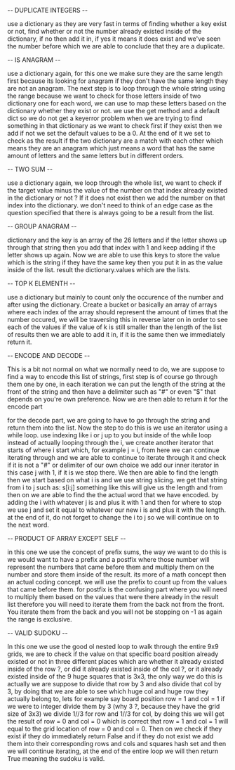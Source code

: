 -- DUPLICATE INTEGERS --

use a dictionary as they are very fast in terms of finding whether a key exist or not, find whether or not the number already existed inside of the dictionary, if no then add it in, if yes it means it does exist and we've seen the number before which we are able to conclude that they are a duplicate.

-- IS ANAGRAM --

use a dictionary again, for this one we make sure they are the same length first because its looking for anagram if they don't have the same length they are not an anagram. The next step is to loop through the whole string using the range because we want to check for those letters inside of two dictionary one for each word, we can use to map these letters based on the dictionary whether they exist or not. we use the get method and a default dict so we do not get a keyerror problem when we are trying to find something in that dictionary as we want to check first if they exist then we add if not we set the default values to be a 0. At the end of it we set to check as the result if the two dictionary are a match with each other which means they are an anagram which just means a word that has the same amount of letters and the same letters but in different orders.

-- TWO SUM -- 

use a dictionary again, we loop through the whole list, we want to check if the target value minus the value of the number on that index already existed in the dictionary or not ? If it does not exist then we add the number on that index into the dictionary. we don't need to think of an edge case as the question specified that there is always going to be a result from the list.

-- GROUP ANAGRAM --

dictionary and the key is an array of the 26 letters and if the letter shows up through that string then you add that index with 1 and keep adding if the letter shows up again. Now we are able to use this keys to store the value which is the string if they have the same key then you put it in as the value inside of the list. result the dictionary.values which are the lists.

-- TOP K ELEMENTH --

use a dictionary but mainly to count only the occurence of the number and after using the dictionary. Create a bucket or basically an array of arrays where each index of the array should represent the amount of times that the number occured, we will be traversing this in reverse later on in order to see each of the values if the value of k is still smaller than the length of the list of results then we are able to add it in, if it is the same then we immediately return it.

-- ENCODE AND DECODE -- 

This is a bit not normal on what we normally need to do, we are suppose to find a way to encode this list of strings, first step is of course go through them one by one, in each iteration we can put the length of the string at the front of the string and then have a delimiter such as "#" or even "$" that depends on you're own preference. Now we are then able to return it for the encode part

for the decode part, we are going to have to go through the string and return them into the list. Now the step to do this is we use an iterator using a while loop. use indexing like i or j up to you but inside of the while loop instead of actually looping through the i, we create another iterator that starts of where i start which, for example j = i, from here we can continue iterating through and we are able to continue to iterate through it and check if it is not a "#" or delimiter of our own choice we add our inner iterator in this case j with 1, if it is we stop there. We then are able to find the length then we start based on what i is and we use string slicing. we get that string from i to j such as: s[i:j] something like this will give us the length and from then on we are able to find the the actual word that we have encoded. by adding the i with whatever j is and plus it with 1 and then for where to stop we use j and set it equal to whatever our new i is and plus it with the length. at the end of it, do not forget to change the i to j so we will continue on to the next word.

-- PRODUCT OF ARRAY EXCEPT SELF -- 

in this one we use the concept of prefix sums, the way we want to do this is we would want to have a prefix and a postfix where those number will represent the numbers that came before them and multiply them on the number and store them inside of the result. its more of a math concept then an actual coding concept. we will use the prefix to count up from the values that came before them. for postfix is the confusing part where you will need to multiply them based on the values that were there already in the result list therefore you will need to iterate them from the back not from the front. You iterate them from the back and you will not be stopping on -1 as again the range is exclusive. 

-- VALID SUDOKU -- 

In this one we use the good ol nested loop to walk through the entire 9x9 grids, we are to check if the value on that specific board position already existed or not in three different places which are whether it already existed inside of the row ?, or did it already existed inside of the col ?, or it already existed inside of the 9 huge squares that is 3x3, the only way we do this is actually we are suppose to divide that row by 3 and also divide that col by 3, by doing that we are able to see which huge col and huge row they actually belong to, lets for example say board position row = 1 and col = 1 if we were to integer divide them by 3 (why 3 ?, because they have the grid size of 3x3) we divide 1//3 for row and 1//3 for col, by doing this we will get the result of row = 0 and col = 0 which is correct that row = 1 and col = 1 will equal to the grid location of row = 0 and col = 0. Then on we check if they exist if they do immediately return False and if they do not exist we add them into their corresponding rows and cols and squares hash set and then we will continue iterating, at the end of the entire loop we will then return True meaning the sudoku is valid.